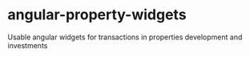 # angular-property-widgets
Usable angular widgets for transactions in properties development and investments
